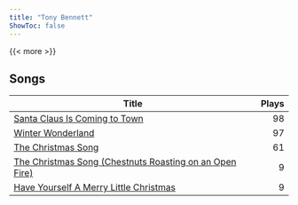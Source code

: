 ```yaml
---
title: "Tony Bennett"
ShowToc: false
---
```


{{< more >}}

## Songs
Title | Plays 
----- | -----: 
[Santa Claus Is Coming to Town](/songs/santa-claus-is-coming-to-town) | 98
[Winter Wonderland](/songs/winter-wonderland) | 97
[The Christmas Song](/songs/the-christmas-song) | 61
[The Christmas Song (Chestnuts Roasting on an Open Fire)](/songs/the-christmas-song-chestnuts-roasting-on-an-open-fire) | 9
[Have Yourself A Merry Little Christmas](/songs/have-yourself-a-merry-little-christmas) | 9

